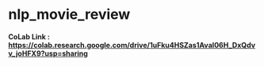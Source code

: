 # nlp_movie_review

#### CoLab Link : https://colab.research.google.com/drive/1uFku4HSZas1AvaI06H_DxQdvv_joHFX9?usp=sharing
